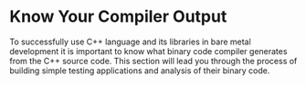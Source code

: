 # Know Your Compiler Output

To successfully use C++ language and its libraries in bare metal development it is important to know what binary code compiler generates from the C++ source code. This section will lead you through the process of building simple testing applications and analysis of their binary code.
